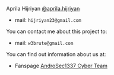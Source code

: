 Aprila Hijriyan [@aprila.hijriyan](https://m.facebook.com/aprila.hijriyan)
* mail: `hijriyan23@gmail.com`

You can contact me about this project to:
* mail: `w3brute@gmail.com`

You can find out information about us at:
* Fanspage [AndroSec1337 Cyber Team](http://m.facebook.com/androsec1337cyberteam)
